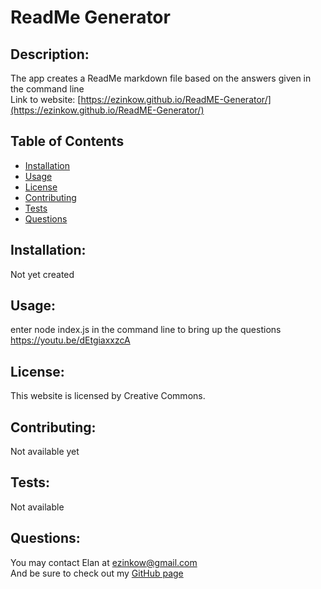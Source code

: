 

# ReadMe Generator
## Description:
The app creates a ReadMe markdown file based on the answers given in the command line<br>
Link to website: [https://ezinkow.github.io/ReadME-Generator/](https://ezinkow.github.io/ReadME-Generator/)
## Table of Contents

* [Installation](#installation)
* [Usage](#usage)
* [License](#license)
* [Contributing](#contributing)
* [Tests](#tests)
* [Questions](#questions)

## Installation:
Not yet created
## Usage:
enter node index.js in the command line to bring up the questions
https://youtu.be/dEtgiaxxzcA
## License:
This website is licensed by Creative Commons.
## Contributing:
Not available yet
## Tests:
Not available
## Questions:
You may contact Elan at ezinkow@gmail.com<br>
And be sure to check out my [GitHub page](github.com/ezinkow)
